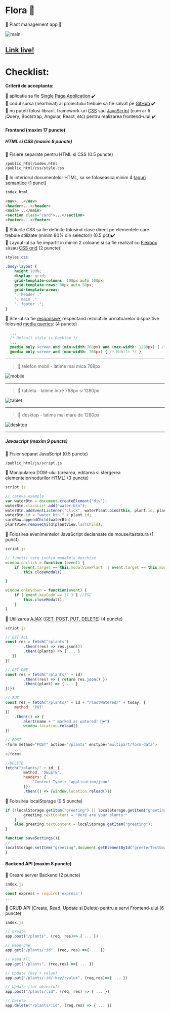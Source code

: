 # Flora 🌸
🌷 Plant management app 🌷

![main](https://i.imgur.com/ptBuHWu.png)
## [Link live!](https://nix-flora.glitch.me)
# Checklist:

**Criterii de acceptanta:**

🌼 aplicatia sa fie [Single Page Application](https://en.wikipedia.org/wiki/Single-page_application) ✔️\
🌼 codul sursa (nearhivat) al proiectului trebuie sa fie salvat pe [GitHub](https://github.com/) ✔️\
🌼 nu puteti folosi librarii, framework-uri [CSS](https://en.wikipedia.org/wiki/CSS_framework) sau [JavaScript](https://en.wikipedia.org/wiki/JavaScript_framework) (cum ar fi jQuery, Bootstrap, Angular, React, etc) pentru realizarea frontend-ului ✔️

#### Frontend (maxim 17 puncte)

##### HTML si CSS (maxim 8 puncte)

🌼 Fisiere separate pentru HTML si CSS (0.5 puncte) 
```
/public_html/index.html
/public_html/css/style.css
```
🌼 In interiorul documentelor HTML, sa se foloseasca minim 4 [taguri semantice](https://www.w3schools.com/html/html5_semantic_elements.asp) (1 punct) 
```html
index.html

<nav>...</nav>
<header>...</header>
<main>...</main>
<section class="card">...</section>
<footer>...</footer>
```
🌼 Stilurile CSS sa fie definite folosind clase direct pe elementele care trebuie stilizate (minim 80% din selectori) (0.5 pct)✔️\
🌼 Layout-ul sa fie impartit in minim 2 coloane si sa fie realizat cu [Flexbox](https://css-tricks.com/snippets/css/a-guide-to-flexbox/) si/sau [CSS grid](https://css-tricks.com/snippets/css/complete-guide-grid/) (2 puncte)
```css
styles.css

.body-layout {
    height:100%;
    display: grid;
    grid-template-columns: 100px auto 100px;
    grid-template-rows: 80px auto 50px;
    grid-template-areas:
    ". header ."
    ". main ."
    ". footer .";
}

```
🌼 Site-ul sa fie [responsive](https://www.w3schools.com/html/html_responsive.asp), respectand rezolutiile urmatoarelor dispozitive folosind [media queries](https://www.uxpin.com/studio/blog/media-queries-responsive-web-design/): (4 puncte)
```css
  ...
  /* Default style is Desktop */
  ...
  @media only screen and (min-width:768px) and (max-width: 1280px) { /* Tablets */ } 
  @media only screen and (max-width: 768px) { /* Mobile */ }

```
---
   > 🌷 telefon mobil - latime mai mica 768px 
   
   ![mobile](https://i.imgur.com/VcUnpU4.png)
   
---
   
   > 🌷 tableta - latime intre 768px si 1280px
   
   ![tablet](https://i.imgur.com/wJp04Sg.png)
  
---
   
   > 🌷 desktop - latime mai mare de 1280px 
   
   ![desktop](https://i.imgur.com/5cyheE8.png)
 
 ---

##### Javascript (maxim 9 puncte)

🌼 Fisier separat JavaScript (0.5 puncte) 
```
/public_html/js/script.js
```
🌼 Manipularea DOM-ului (crearea, editarea si stergerea elementelor/nodurilor HTML) (3 puncte) 
```js
script.js 

// cateva exemple
var waterBtn = document.createElement("div");
waterBtn.classList.add("water-btn");
waterBtn.addEventListener("click", waterPlant.bind(this, plant.id, plant.name));
waterBtn.id = "water_btn_" + plant.id;
cardRow.appendChild(waterBtn);
plantView.removeChild(plantView.lastChild);
```
🌼 Folosirea evenimentelor JavaScript declansate de mouse/tastatura (1 punct) 
```js
script.js

// functii care inchid modalele deschise
window.onclick = function (event) {
    if (event.target == this.modalViewPlant || event.target == this.modalAddPlant)
        this.closeModal();

}

window.onkeydown = function(event) {
    if ( event.keyCode == 27 ) { //ESC
        this.closeModal();
    }
}


```
🌼 Utilizarea [AJAX](https://www.w3schools.com/xml/ajax_intro.asp) ([GET, POST, PUT, DELETE](http://www.restapitutorial.com/lessons/httpmethods.html)) (4 puncte)
```js
script.js

// GET ALL
const res = fetch("/plants")
        .then((res) => res.json())
        .then((plants) => { ... }
   })
})

// GET ONE
const res = fetch("/plants/" + id)
        .then((res) => { return res.json() })
        .then((plant) => { ... }
})})

// PUT
const res = fetch("/plants/" + id + "/lastWatered/" + today, {
    method: 'PUT'
})
    .then(() => {
        alert(name + " marked as watered! 🌲❤️")
        window.location.reload()
})

// POST
<form method="POST" action="/plants" enctype="multipart/form-data">
    ... 
</form>

//DELETE
fetch("/plants/" + id, {
        method: 'DELETE',
        headers: {
            'Content-Type': 'application/json'
        }})
        .then(() => {window.location.reload()})

```
🌼 Folosirea localStorage (0.5 puncte)
```js
if (!localStorage.getItem("greeting") || localStorage.getItem("greeting") === "") {
        greeting.textContent = "Here are your plants:"
    }
    else greeting.textContent = localStorage.getItem("greeting");
}

function saveSettings(){
// ...
localStorage.setItem("greeting",document.getElementById("greeterTextbox").value)
}
```

#### Backend API (maxim 8 puncte)

🌼 Creare server Backend (2 puncte)
```js
index.js

const express = require('express')
...
```
🌼 CRUD API (Create, Read, Update si Delete) pentru a servi Frontend-ului (6 puncte)
```js
index.js

// Create
app.post("/plants", (req, res)=> { ... })

// Read One
app.get("/plants/:id", (req, res) =>{ ... })

// Read All
app.get("/plants", (req,res) =>{ ... })

// Update (key + value)
app.put("/plants/:id/:key/:value", (req,res)=>{ ... })

// Update (tot obiectul)
app.post("/plants/:id", (req, res) => { ... })

// Delete
app.delete("/plants/:id", (req,res) => { ... })

```
